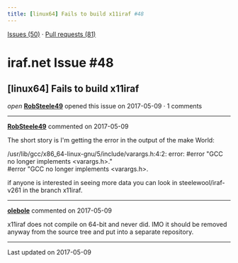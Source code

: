 ```yaml
---
title: [linux64] Fails to build x11iraf #48
---
```


[Issues (50)](https://iraf-community.github.io/iraf-v216/issues) · [Pull requests (81)](https://iraf-community.github.io/iraf-v216/issues/pulls)

# iraf.net Issue #48
## [linux64] Fails to build x11iraf
*open* **[RobSteele49](https://github.com/RobSteele49)** opened this issue on 2017-05-09 · 1 comments

- - - -

**[RobSteele49](https://github.com/RobSteele49)** commented on 2017-05-09

The short story is I'm getting the error in the output of the make World:  
  
/usr/lib/gcc/x86_64-linux-gnu/5/include/varargs.h:4:2: error: #error "GCC no longer implements <varargs.h>."  
 #error "GCC no longer implements <varargs.h>.  
  
if anyone is interested in seeing more data you can look in steelewool/iraf-v261 in the branch x11iraf.
- - - -

**[olebole](https://github.com/olebole)** commented on 2017-05-09

x11iraf does not compile on 64-bit and never did. IMO it should be removed anyway from the source tree and put into a separate repository.

- - - -

Last updated on 2017-05-09
